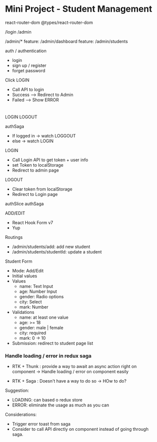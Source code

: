 # Mini Project - Student Management

react-router-dom
@types/react-router-dom

/login
/admin

/admin/*
feature: /admin/dashboard
feature: /admin/students

auth / authentication
- login
- sign up / register
- forget password


Click LOGIN
- Call API to login
- Success --> Redirect to Admin
- Failed --> Show ERROR

#
LOGIN
LOGOUT

authSaga
- If logged in -> watch LOGGOUT
- else -> watch LOGIN


LOGIN
- Call Login API to get token + user info
- set Token to localStorage 
- Redirect to admin page

LOGOUT
- Clear token from localStorage
- Redirect to Login page

authSlice
authSaga


ADD/EDIT
- React Hook Form v7
- Yup

Routings
- /admin/students/add: add new student
- /admin/students/studentId: update a student

Student Form
- Mode: Add/Edit
- Initial values
- Values
  - name: Text Input
  - age: Number Input
  - gender: Radio options
  - city: Select
  - mark: Number
- Validations
  - name: at least one value
  - age: >= 18
  - gender: male | female
  - city: required
  - mark: 0 -> 10 
- Submission: redirect to student page list 







### Handle loading / error in redux saga

- RTK + Thunk : provide a way to await an async action right on component
-> Handle loading / error on component easily

- RTK + Saga : Doesn't have a way to do so
-> HOw to do?

Suggestion:
- LOADING: can based o redux store
- ERROR: eliminate the usage as much as you can

Considerations: 
- Trigger error toast from saga
- Consider to call API directly on component instead of going through saga.
